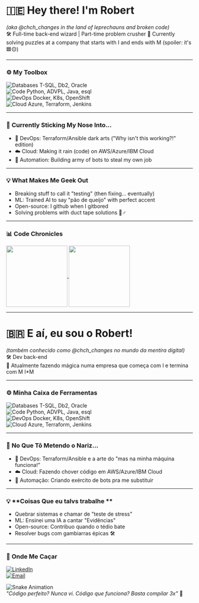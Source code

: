 # 🇮🇪 **Hey there! I'm Robert**  
*(aka @chch_changes in the land of leprechauns and broken code)*  
🛠️ Full-time back-end wizard | Part-time problem crusher
💼 Currently solving puzzles at a company that starts with I and ends with M (spoiler: it's 🟦🟡)  

---

### ⚙️ **My Toolbox**  
![Databases](https://img.shields.io/badge/-Databases-000?style=flat&logo=postgresql) T-SQL, Db2, Oracle  
![Code](https://img.shields.io/badge/-Code-000?style=flat&logo=python) Python, ADVPL, Java, esql  
![DevOps](https://img.shields.io/badge/-DevOps-000?style=flat&logo=docker) Docker, K8s, OpenShift  
![Cloud](https://img.shields.io/badge/-Cloud-000?style=flat&logo=azure-devops) Azure, Terraform, Jenkins  

---

### 🧠 **Currently Sticking My Nose Into...**  
- 🚀 DevOps: Terraform/Ansible dark arts ("Why isn't this working?!" edition)  
- ☁️ Cloud: Making it rain (code) on AWS/Azure/IBM Cloud  
- 🤖 Automation: Building army of bots to steal my own job  

---

### 💡 **What Makes Me Geek Out**  
- Breaking stuff to call it "testing" (then fixing... eventually)  
- ML: Trained AI to say "pão de queijo" with perfect accent  
- Open-source: I github when I gitbored  
- Solving problems with duct tape solutions 🦸♂️  

---

### 📊 **Code Chronicles**  
<a href="https://github.com/robcarv">
  <img height=165 align="center" src="https://github-readme-stats.vercel.app/api?username=robcarv&show_icons=true&theme=merko&hide=prs" />
</a>
<a href="https://github.com/robcarv">
  <img height=165 align="center" src="https://github-readme-stats.vercel.app/api/top-langs/?username=robcarv&layout=compact&theme=merko&hide=html" />
</a>

---

# 🇧🇷 **E aí, eu sou o Robert!**  
*(também conhecido como @chch_changes no mundo da mentira digital)*  
🛠️ Dev back-end  
💼 Atualmente fazendo mágica numa empresa que começa com I e termina com M I*M

---

### ⚙️ **Minha Caixa de Ferramentas**  
![Databases](https://img.shields.io/badge/-Databases-000?style=flat&logo=postgresql) T-SQL, Db2, Oracle  
![Code](https://img.shields.io/badge/-Code-000?style=flat&logo=python) Python, ADVPL, Java, esql  
![DevOps](https://img.shields.io/badge/-DevOps-000?style=flat&logo=docker) Docker, K8s, OpenShift  
![Cloud](https://img.shields.io/badge/-Cloud-000?style=flat&logo=azure-devops) Azure, Terraform, Jenkins  

---

### 🧠 **No Que Tô Metendo o Nariz...**  
- 🚀 DevOps: Terraform/Ansible e a arte do "mas na minha máquina funciona!"  
- ☁️ Cloud: Fazendo chover código em AWS/Azure/IBM Cloud  
- 🤖 Automação: Criando exército de bots pra me substituir  

---

### 💡 **Coisas Que  eu talvs trabalhe **  
- Quebrar sistemas e chamar de "teste de stress"  
- ML: Ensinei uma IA a cantar "Evidências"  
- Open-source: Contribuo quando o tédio bate  
- Resolver bugs com gambiarras épicas 🛠️  

---

### 👀 **Onde Me Caçar**  
[![LinkedIn](https://img.shields.io/badge/-LinkedIn-000?style=for-the-badge&logo=linkedin)](https://linkedin.com/in/rac-carvalho)  
[![Email](https://img.shields.io/badge/-Email-000?style=for-the-badge&logo=gmail)](mailto:robert_carvalho@hotmail.com)  

![Snake Animation](https://github.com/robcarv/robcarv/blob/output/github-contribution-grid-snake.svg)  
*"Código perfeito? Nunca vi. Código que funciona? Basta compilar 3x"* 🐍
